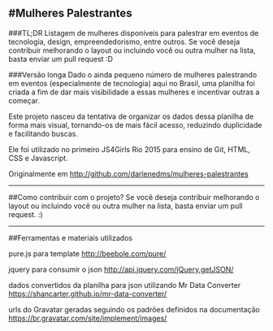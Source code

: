 #Mulheres Palestrantes
--

###TL;DR
Listagem de mulheres disponíveis para palestrar em eventos de tecnologia, design, empreendedorismo, entre outros.
Se você deseja contribuir melhorando o layout ou incluindo você ou outra mulher na lista, basta enviar um pull request :D

###Versão longa
Dado o ainda pequeno número de mulheres palestrando em eventos (especialmente de tecnologia) aqui no Brasil, uma planilha foi criada a fim de dar mais visibilidade a essas mulheres e incentivar outras a começar.

Este projeto nasceu da tentativa de organizar os dados dessa planilha de forma mais visual, tornando-os de mais fácil acesso, reduzindo duplicidade e facilitando buscas.

Ele foi utilizado no primeiro JS4Girls Rio 2015 para ensino de Git, HTML, CSS e Javascript.

Originalmente em http://github.com/darlenedms/mulheres-palestrantes

***

##Como contribuir com o projeto?
Se você deseja contribuir melhorando o layout ou incluindo você ou outra mulher na lista, basta enviar um pull request. :)
***

##Ferramentas e materiais utilizados


pure.js para template
http://beebole.com/pure/

jquery para consumir o json
http://api.jquery.com/jQuery.getJSON/

dados convertidos da planilha para json utilizando Mr Data Converter
https://shancarter.github.io/mr-data-converter/

urls do Gravatar geradas seguindo os padrões definidos na documentação
https://br.gravatar.com/site/implement/images/

